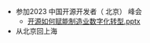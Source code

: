 - 参加2023 中国开源开发者（ 北京） 峰会
	- [开源如何赋能制造业数字化转型.pptx](../assets/开源如何赋能制造业数字化转型_1702250619602_0.pptx)
- 从北京回上海